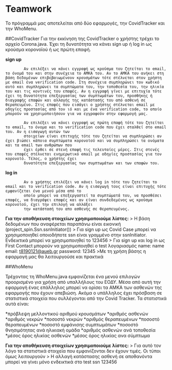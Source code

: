 # Teamwork
Το πρόγραμμά μας αποτελείται από δύο εφαρμογές, την CovidTracker και την WhoMenu. 

##CovidTracker
Για την εκκίνηση της CovidTracker ο χρήστης τρέχει το αρχείο Corona.java. Έχει τη δυνατότητα να κάνει sign up ή log in ως κρούσμα κορονοϊού ή ως πρώτη επαφή. 

**sign up** 

            Αν επιλέξει να κάνει εγγραφή ως κρούσμα του ζητείται το email, το όνομά του και στην συνέχεια το ΑΜΚΑ του. Αν το ΑΜΚΑ του ανήκει στη βάση δεδομένων επιβεβαιωμένουν κρουσμάτων τότε στέλνεται στον χρήστη με email ένα verification code. Στη συνέχεια συμπληρώνει τον κωδικό αυτό και συμπληρώνει τα συμπτώματα του, την τοποθεσία του, την ηλικία του και τις κοντινές του επαφές. Αν η εγγραφή γίνει με επιτυχία τότε έχει τη δυνατότητα επεξεργασίας των συμπτωμάτων του, προσθήκης ή διαγραφής επαφών και αλλαγής της κατάστασής του από ασθενή σε θεραπευμένο. Στις επαφές που εισάγει ο χρήστης στέλνεται email με οδηγίες προστασίας από τον ιό και με ένα verification code, το οποίο μπορούν να χρησιμοποιήσουν για να εγγραφούν στην εφαρμογή μας.

            Αν επιλέξει να κάνει εγγραφή ως πρώτη επαφή τότε του ζητείται το email, το όνομα και το verification code που έχει σταλθεί στο email του. Αν η εισαγωγή αυτών των
            στοιχείων είναι επιτυχής τότε του ζητείται να συμπληρώσει αν έχει βιώσει κάποια συμπτώματα κορονοϊού και να συμπληρώσει τα ονόματα και τα email των ανθρώπων που 
            έχει έρθει σε στενή επαφή τις τελευταίες μέρες. Στις στενές του επαφές στέλνεται ενημερωτικό email με οδηγίες προστασίας για τον κορονοϊό. Τέλος, ο χρήστης έχει 
            δυνατότητα επεξεργασίας των συμπτωμάτων και των επαφών του.
            
**log in** 

            Αν ο χρήστης επιλέξει να κάνει log in τότε του ζητείται το email και το verification code. Αν η εισαγωγή τους είναι επιτυχής τότε εμφανίζεται ένα μενού μέσα από το 
            οποίο μπορεί να επεξεργαστεί τα συμπτώματά του, να προσθέσει επαφές, να διαγράψει επαφές και αν είναι συνδεδεμένος ως κρούσμα κορονοϊού, έχει την επιλογή να αλλάξει 
            την κατάστασή του απο ασθενής σε θεραπευμένος.

**Για την αποθήκευση στοιχείων χρησιμοποιούμε λίστες:** > Η βάση δεδομένων που αναφέρεται παραπάνω είναι εικονική (project_spin.Ssn.ssnInitiator())
                                                        > Για sign up ως Covid Case μπορεί να χρησιμοποιηθεί οποιοδήποτε ssn είναι γραμμένο στην ssnInitiator. Ενδεικτικά
                                                          μπορεί να χρησιμοποιηθεί το 123456
                                                        > Για sign up και log in ως First Contact μπορούν να χρησιμοποιηθεί ο test λογαριασμός name: name
                                                                                                                                               email: t8190121@aueb.gr
                                                                                                                                               password: 12345
                                                        >Με τη χρήση βάσης η εφαρμογή μας θα λειτουργούσε και πρακτικά
                                                                                                                                              
 ##WhoMenu
 
Τρέχοντας τη WhoMenu.java εμφανίζεται ένα μενού επιλογών προορισμένο για χρήση από υπαλλήλους του ΕΟΔΥ. Μέσα από αυτή την εφαρμογή ένας επάλληλος μπορεί να ορίσει τα ΑΜΚΑ των ασθενών της εφαρμογής που έχουν απεβιώση. Ακόμα ο υπάλληλος έχει πρόσβαση σε στατιστικά στοιχεία που συλλέγονται από την Covid Tracker. Τα στατιστικά αυτά είναι:
 
 *πρόβλεψη μελλοντικού αριθμού κρουσμάτων
 *αριθμός ασθενών
 *αριθμός νεκρών
 *ποσοστό νεκρών
 *αριθμός θεραπευμένων
 *ποσοστό θεραπευμένων
 *ποσοστό εμφάνισης συμπτωμάτων
 *ποσοστό θνησιμότητας ανά ηλικιακή ομάδα
 *αριθμός ασθενών ανά τοποθεσία
 *μέσος όρος ηλικίας ασθενών
 *μέσος όρος ηλικίας ανα σύμπτωμα
 
 **Για την αποθήκευση στοιχείων χρησιμοποιούμε λίστες:** > Για αυτό τον λόγο τα στατιστικά στοιχεία που εμφανίζονται δεν έχουν τιμές. Οι τύποι όμως λειτουργούν
                                                         > Η αλλαγή κατάστασης ασθενή σε αποθανόντα μπορεί να γίνει μόνο ενδεικτικά στο test ssn 123456
 
